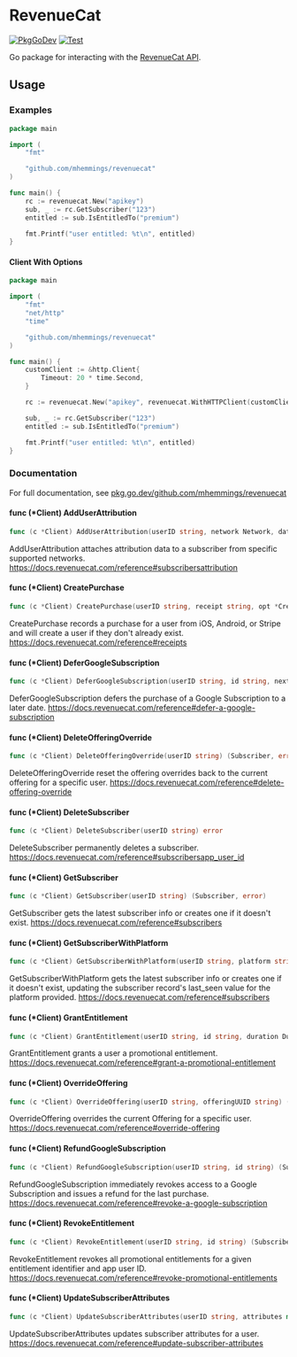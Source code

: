 # RevenueCat

[![PkgGoDev](https://pkg.go.dev/badge/github.com/mhemmings/revenuecat)](https://pkg.go.dev/github.com/mhemmings/revenuecat)
[![Test](https://github.com/mhemmings/revenuecat/workflows/Test/badge.svg?branch=master)](https://github.com/mhemmings/revenuecat/actions?query=workflow%3ATest)

Go package for interacting with the [RevenueCat API](https://docs.revenuecat.com/reference).

## Usage

### Examples

```go
package main

import (
	"fmt"

	"github.com/mhemmings/revenuecat"
)

func main() {
	rc := revenuecat.New("apikey")
	sub, _ := rc.GetSubscriber("123")
	entitled := sub.IsEntitledTo("premium")

	fmt.Printf("user entitled: %t\n", entitled)
}
```

#### Client With Options

```go
package main

import (
	"fmt"
	"net/http"
	"time"

	"github.com/mhemmings/revenuecat"
)

func main() {
	customClient := &http.Client{
		Timeout: 20 * time.Second,
	}

	rc := revenuecat.New("apikey", revenuecat.WithHTTPClient(customClient), revenuecat.WithSandboxEnabled(true), revenuecat.WithAPIURL("https://custom.api.url/v1/"))

	sub, _ := rc.GetSubscriber("123")
	entitled := sub.IsEntitledTo("premium")

	fmt.Printf("user entitled: %t\n", entitled)
}
```

### Documentation

For full documentation, see [pkg.go.dev/github.com/mhemmings/revenuecat](https://pkg.go.dev/github.com/mhemmings/revenuecat)


#### func (*Client) AddUserAttribution

```go
func (c *Client) AddUserAttribution(userID string, network Network, data AttributionData) error
```
AddUserAttribution attaches attribution data to a subscriber from specific
supported networks. https://docs.revenuecat.com/reference#subscribersattribution

#### func (*Client) CreatePurchase

```go
func (c *Client) CreatePurchase(userID string, receipt string, opt *CreatePurchaseOptions) (Subscriber, error)
```
CreatePurchase records a purchase for a user from iOS, Android, or Stripe and
will create a user if they don't already exist.
https://docs.revenuecat.com/reference#receipts

#### func (*Client) DeferGoogleSubscription

```go
func (c *Client) DeferGoogleSubscription(userID string, id string, nextExpiry time.Time) (Subscriber, error)
```
DeferGoogleSubscription defers the purchase of a Google Subscription to a later
date. https://docs.revenuecat.com/reference#defer-a-google-subscription

#### func (*Client) DeleteOfferingOverride

```go
func (c *Client) DeleteOfferingOverride(userID string) (Subscriber, error)
```
DeleteOfferingOverride reset the offering overrides back to the current offering
for a specific user.
https://docs.revenuecat.com/reference#delete-offering-override

#### func (*Client) DeleteSubscriber

```go
func (c *Client) DeleteSubscriber(userID string) error
```
DeleteSubscriber permanently deletes a subscriber.
https://docs.revenuecat.com/reference#subscribersapp_user_id

#### func (*Client) GetSubscriber

```go
func (c *Client) GetSubscriber(userID string) (Subscriber, error)
```
GetSubscriber gets the latest subscriber info or creates one if it doesn't
exist. https://docs.revenuecat.com/reference#subscribers

#### func (*Client) GetSubscriberWithPlatform

```go
func (c *Client) GetSubscriberWithPlatform(userID string, platform string) (Subscriber, error)
```
GetSubscriberWithPlatform gets the latest subscriber info or creates one if it
doesn't exist, updating the subscriber record's last_seen value for the platform
provided. https://docs.revenuecat.com/reference#subscribers

#### func (*Client) GrantEntitlement

```go
func (c *Client) GrantEntitlement(userID string, id string, duration Duration, startTime time.Time) (Subscriber, error)
```
GrantEntitlement grants a user a promotional entitlement.
https://docs.revenuecat.com/reference#grant-a-promotional-entitlement

#### func (*Client) OverrideOffering

```go
func (c *Client) OverrideOffering(userID string, offeringUUID string) (Subscriber, error)
```
OverrideOffering overrides the current Offering for a specific user.
https://docs.revenuecat.com/reference#override-offering

#### func (*Client) RefundGoogleSubscription

```go
func (c *Client) RefundGoogleSubscription(userID string, id string) (Subscriber, error)
```
RefundGoogleSubscription immediately revokes access to a Google Subscription and
issues a refund for the last purchase.
https://docs.revenuecat.com/reference#revoke-a-google-subscription

#### func (*Client) RevokeEntitlement

```go
func (c *Client) RevokeEntitlement(userID string, id string) (Subscriber, error)
```
RevokeEntitlement revokes all promotional entitlements for a given entitlement
identifier and app user ID.
https://docs.revenuecat.com/reference#revoke-promotional-entitlements

#### func (*Client) UpdateSubscriberAttributes

```go
func (c *Client) UpdateSubscriberAttributes(userID string, attributes map[string]SubscriberAttribute) error
```
UpdateSubscriberAttributes updates subscriber attributes for a user.
https://docs.revenuecat.com/reference#update-subscriber-attributes

